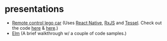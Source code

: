 # presentations

* [Remote control lego car](lego.key) (Uses [React Native](https://facebook.github.io/react-native/), [RxJS](https://github.com/Reactive-Extensions/RxJS) and [Tessel](https://tessel.io/). Check out the code [here](https://github.com/rkrupinski/legoRemote) & [here](https://github.com/rkrupinski/legoRemoteClient).)
* [Elm](elm.key) (A brief walkthrough w/ a couple of code samples.)
